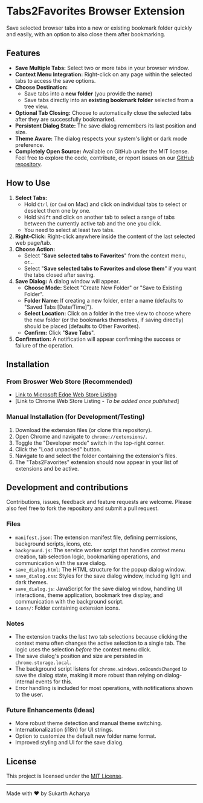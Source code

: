 # Tabs2Favorites Browser Extension

Save selected browser tabs into a new or existing bookmark folder quickly and easily, with an option to also close them after bookmarking.

## Features

* **Save Multiple Tabs:** Select two or more tabs in your browser window.
* **Context Menu Integration:** Right-click on any page within the selected tabs to access the save options.
* **Choose Destination:**
  * Save tabs into a **new folder** (you provide the name)
  * Save tabs directly into an **existing bookmark folder** selected from a tree view.
* **Optional Tab Closing:** Choose to automatically close the selected tabs after they are successfully bookmarked.
* **Persistent Dialog State:** The save dialog remembers its last position and size.
* **Theme Aware:** The dialog respects your system's light or dark mode preference.
* **Completely Open Source:** Available on GitHub under the MIT license. Feel free to explore the code, contribute, or report issues on our [GitHub repository](https://github.com/Sukarth/Tabs2Favorites).

## How to Use

1. **Select Tabs:**  
    * Hold ` Ctrl ` (or ` Cmd ` on Mac) and click on individual tabs to select or deselect them one by one.  
    * Hold ` Shift ` and click on another tab to select a range of tabs between the currently active tab and the one you click.  
    * You need to select at least two tabs.
2. **Right-Click:** Right-click anywhere inside the content of the last selected web page/tab.
3. **Choose Action:**
   * Select "**Save selected tabs to Favorites**" from the context menu, or...
   * Select "**Save selected tabs to Favorites and close them**" if you want the tabs closed after saving.
4. **Save Dialog:** A dialog window will appear.
   * **Choose Mode:** Select "Create New Folder" or "Save to Existing Folder".
   * **Folder Name:** If creating a new folder, enter a name (defaults to "Saved Tabs [Date/Time]").
   * **Select Location:** Click on a folder in the tree view to choose where the new folder (or the bookmarks themselves, if saving directly) should be placed (defaults to Other Favorites).
   * **Confirm:** Click "**Save Tabs**".
5. **Confirmation:** A notification will appear confirming the success or failure of the operation.

## Installation

### From Broswer Web Store (Recommended)

* [Link to Microsoft Edge Web Store Listing](https://microsoftedge.microsoft.com/addons/detail/tabs2favorites/neecicbcfcdnpkfbbgamcnoadmohhbem)
* [Link to Chrome Web Store Listing - *To be added once published*]



### Manual Installation (for Development/Testing)

1. Download the extension files (or clone this repository).
2. Open Chrome and navigate to `chrome://extensions/`.
3. Toggle the "Developer mode" switch in the top-right corner.
4. Click the "Load unpacked" button.
5. Navigate to and select the folder containing the extension's files.
6. The "Tabs2Favorites" extension should now appear in your list of extensions and be active.

## Development and contributions

Contributions, issues, feedback and feature requests are welcome. Please also  feel free to fork the repository and submit a pull request.

### Files

* `manifest.json`: The extension manifest file, defining permissions, background scripts, icons, etc.
* `background.js`: The service worker script that handles context menu creation, tab selection logic, bookmarking operations, and communication with the save dialog.
* `save_dialog.html`: The HTML structure for the popup dialog window.
* `save_dialog.css`: Styles for the save dialog window, including light and dark themes.
* `save_dialog.js`: JavaScript for the save dialog window, handling UI interactions, theme application, bookmark tree display, and communication with the background script.
* `icons/`: Folder containing extension icons.

### Notes

* The extension tracks the last two tab selections because clicking the context menu often changes the active selection to a single tab. The logic uses the selection *before* the context menu click.
* The save dialog's position and size are persisted in `chrome.storage.local`.
* The background script listens for `chrome.windows.onBoundsChanged` to save the dialog state, making it more robust than relying on dialog-internal events for this.
* Error handling is included for most operations, with notifications shown to the user.

### Future Enhancements (Ideas)

* More robust theme detection and manual theme switching.
* Internationalization (i18n) for UI strings.
* Option to customize the default new folder name format.
* Improved styling and UI for the save dialog.


## License

This project is licensed under the [MIT License](LICENSE).

---

Made with ❤️ by Sukarth Acharya
